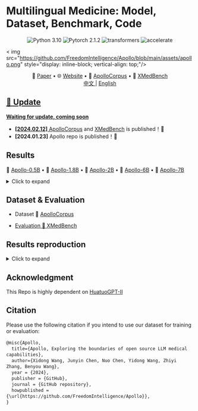 # Multilingual Medicine: Model, Dataset, Benchmark, Code

<center>

![Python 3.10](https://img.shields.io/badge/Python-3.10-lightblue) ![Pytorch 2.1.2](https://img.shields.io/badge/PyTorch-2.1.2-lightblue) ![transformers](https://img.shields.io/badge/transformers-4.34.0.dev0%2B-lightblue) ![accelerate](https://img.shields.io/badge/accelerate-0.22-lightblue)
</center>


< img src="https://github.com/FreedomIntelligence/Apollo/blob/main/assets/apollo.png" style="display: inline-block; vertical-align: top;"/>

<p align="center">
   📃 <a href="" target="_blank">Paper</a> • 🌐 <a href="https://apollo.llmzoo.com/" target="_blank">Website</a> • 🤗 <a href="https://huggingface.co/datasets/FreedomIntelligence/ApolloCorpus" target="_blank">ApolloCorpus</a> • 🤗 <a href="https://huggingface.co/datasets/FreedomIntelligence/XMedBench" target="_blank">XMedBench</a> 
   <br>  <a href="./README_zh.md"> 中文 </a> | <a href="./README.md"> English
</p>

     

## 🌈 Update

**Waiting for update, coming soon**

* **[2024.02.12]** <a href="https://huggingface.co/datasets/FreedomIntelligence/Apollo_data" target="_blank">ApolloCorpus</a> and  <a href="https://huggingface.co/datasets/FreedomIntelligence/Apollo_eval" target="_blank">XMedBench</a>  is published！🎉
* **[2024.01.23]** Apollo repo is published！🎉


## Results
   🤗 <a href="" target="_blank">Apollo-0.5B</a> • 🤗 <a href="" target="_blank">Apollo-1.8B</a> • 🤗 <a href="" target="_blank">Apollo-2B</a>  • 🤗 <a href="" target="_blank">Apollo-6B</a> • 🤗 <a href="" target="_blank">Apollo-7B</a> 
   
   <details><summary>Click to expand</summary>
   
   ![Apollo](assets/result.png)
      
   
   </details>
  


## Dataset & Evaluation

- Dataset
  🤗 <a href="https://huggingface.co/datasets/FreedomIntelligence/Apollo_data" target="_blank">ApolloCorpus

- Evaluation
  🤗 <a href="https://huggingface.co/datasets/FreedomIntelligence/Apollo_eval" target="_blank">XMedBench</a> 


## Results reproduction
   <details><summary>Click to expand</summary>
   
   1. Prepare Train/Test Data
      - [Back Translation using LLMs](https://github.com/FreedomIntelligence/Apollo/tree/main/src/process/openai_rewrite): Run Bash File
      - [Prepare Training tokens for LLMs](https://github.com/FreedomIntelligence/Apollo/tree/main/src/process/prepare): Run Bash File
   2. [Train your model](https://github.com/FreedomIntelligence/Apollo/tree/main/src/sft): Run Bash file
   3. [Evaluation](https://github.com/FreedomIntelligence/Apollo/tree/main/src/evaluate): Run Bash file
   
   </details>



##  Acknowledgment

This Repo is highly dependent on [HuatuoGPT-II](https://github.com/FreedomIntelligence/HuatuoGPT-II)

##  Citation
Please use the following citation if you intend to use our dataset for training or evaluation:

```
@misc{Apollo,
  title={Apollo, Exploring the boundaries of open source LLM medical capabilities},
  author={Xidong Wang, Junyin Chen, Nuo Chen, Yidong Wang, Zhiyi Zhang, Benyou Wang},
  year = {2024},
  publisher = {GitHub},
  journal = {GitHub repository},
  howpublished = {\url{https://github.com/FreedomIntelligence/Apollo}},
}
```

